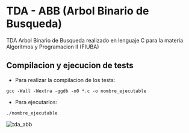 # TDA - ABB (Arbol Binario de Busqueda)

TDA Arbol Binario de Busqueda realizado en lenguaje C para la materia Algoritmos y Programacion II (FIUBA)

## Compilacion y ejecucion de tests

* Para realizar la compilacion de los tests:

`gcc -Wall -Wextra -ggdb -o0 *.c -o nombre_ejecutable`

* Para ejecutarlos: 

`./nombre_ejecutable`


![tda_abb](https://github.com/Fanusaez/Algoritmos2-Fiuba/assets/79915723/345442ea-3caf-426a-8840-996c2c556fa1)
